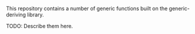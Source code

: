This repository contains a number of generic functions built on the
generic-deriving library.

TODO: Describe them here.
